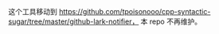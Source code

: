 这个工具移动到  https://github.com/tpoisonooo/cpp-syntactic-sugar/tree/master/github-lark-notifier， 本 repo 不再维护。

